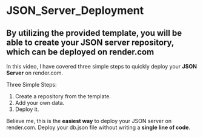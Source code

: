 # JSON_Server_Deployment




By utilizing the provided template, you will be able to create your JSON server repository, which can be deployed on render.com
-------------
In this video, I have covered three simple steps to quickly deploy your **JSON Server** on render.com.

Three Simple Steps:

1. Create a repository from the template.
2. Add your own data.
3. Deploy it.

Believe me, this is the **easiest way** to deploy your JSON server on render.com. Deploy your db.json file without writing a **single line of code**.

